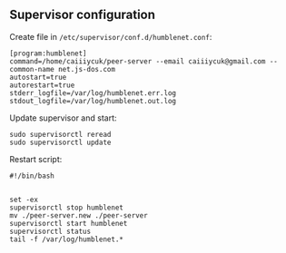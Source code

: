 ## Supervisor configuration

Create file in `/etc/supervisor/conf.d/humblenet.conf`:

```
[program:humblenet]
command=/home/caiiiycuk/peer-server --email caiiiycuk@gmail.com --common-name net.js-dos.com
autostart=true
autorestart=true
stderr_logfile=/var/log/humblenet.err.log
stdout_logfile=/var/log/humblenet.out.log
```

Update supervisor and start:

```
sudo supervisorctl reread
sudo supervisorctl update
```

Restart script:

```
#!/bin/bash


set -ex
supervisorctl stop humblenet
mv ./peer-server.new ./peer-server
supervisorctl start humblenet
supervisorctl status
tail -f /var/log/humblenet.*
```


